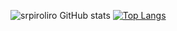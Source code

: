 ![srpiroliro GitHub stats](https://github-readme-stats.vercel.app/api?username=srpiroliro&show_icons=true&theme=radical)
[![Top Langs](https://github-readme-stats.vercel.app/api/top-langs/?username=srpiroliro&theme=dark&layout=compact)](https://github.com/anuraghazra/github-readme-stats)

